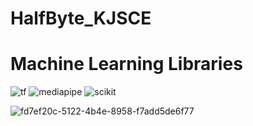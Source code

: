 # HalfByte_KJSCE

# Machine Learning Libraries
![tf](https://user-images.githubusercontent.com/63866237/162594869-5452f19d-3c0b-4675-891c-220e294cd001.png)
![mediapipe](https://user-images.githubusercontent.com/63866237/162594872-0f014dd4-00bc-4f9e-bada-878edb67e64d.png)
![scikit](https://user-images.githubusercontent.com/63866237/162594879-b1fb16bd-62a4-4c33-9582-b50a49e21c28.png)

![fd7ef20c-5122-4b4e-8958-f7add5de6f77](https://user-images.githubusercontent.com/65888520/162601795-0299da07-bccf-4507-b4bc-c318ade02f3d.png)
